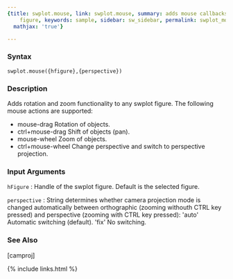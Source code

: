 ```yaml
---
{title: swplot.mouse, link: swplot.mouse, summary: adds mouse callbacks to swplot
    figure, keywords: sample, sidebar: sw_sidebar, permalink: swplot_mouse, folder: swplot,
  mathjax: 'true'}

---
```


### Syntax

`swplot.mouse({hfigure},{perspective})`

### Description

Adds rotation and zoom functionality to any swplot figure. The following
mouse actions are supported:
  - mouse-drag        Rotation of objects.
  - ctrl+mouse-drag   Shift of objects (pan).
  - mouse-wheel       Zoom of objects.
  - ctrl+mouse-wheel  Change perspective and switch to perspective
                      projection.
 

### Input Arguments

`hFigure`
: Handle of the swplot figure. Default is the selected
  figure.

`perspective`
: String determines whether camera projection mode is changed
  automatically between orthographic (zooming withouth CTRL 
  key pressed) and perspective (zooming with CTRL key
  pressed):
      'auto'      Automatic switching (default).
      'fix'       No switching.

### See Also

[camproj]

{% include links.html %}
